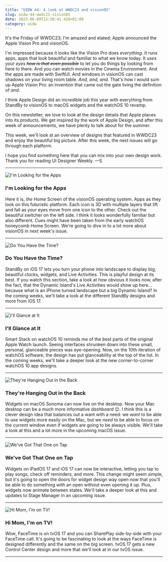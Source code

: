 ```yaml
---
title: "UIDW 44: A look at WWDC23 and visionOS"
slug: uidw-44-wwdc23-visionOS
date: 2023-06-09T22:50:41.420+01:00
category: uidw
---
```


It's the Friday of WWDC23; I'm amazed and elated; Apple announced the Apple Vision Pro and visionOS.

I'm impressed because it looks like the Vision Pro does _everything_. It runs apps, apps that look beautiful and familiar to what we know today. It _uses your eyes ~~how is that even possible~~_ to let you do things by looking from here to there. And you can watch movies in the Cinema Environment. And the apps are made with SwiftUI. And windows in visionOS can cast shadows on your living room table. _And, and, and._ That's how I would sum up Apple Vision Pro: an invention that came out the gate living the definition of _and_.

I think Apple Design did an incredible job this year with everything from StandBy to visionOS to macOS widgets and the watchOS 10 revamp.

On this newsletter, we love to look at the design details that Apple places into its products. We get inspired by the work of Apple Design, and after this week of announcements, we have plenty to talk about for the summer.

This week, we'll look at an overview of designs that featured in WWDC23 and enjoy the beautiful big picture. After this week, the next issues will go through each platform.

I hope you find something here that you can mix into your own design work. Thank you for reading UI Designer Weekly. —S

---

![](https://assets.sahandnayebaziz.org/i'm-looking-for-the-apps.jpeg "I'm Looking for the Apps")

### I'm Looking for the Apps

Here it is, _the_ Home Screen of the visionOS operating system. Apps as they look on this futuristic platform. Each icon is 3D with multiple layers that lift and fall as your eyes move from one icon to the other. Check out the beautiful switcher on the left side. I think it looks wonderfully familiar but also different. Cues might have been taken from the early watchOS honeycomb Home Screen. We're going to dive in to a lot more about visionOS in next week's issue.

---

![](https://assets.sahandnayebaziz.org/do-you-have-the-time.jpeg "Do You Have the Time?")

### Do You Have the Time?

StandBy on iOS 17 lets you turn your phone into landscape to display big, beautiful clocks, widgets, and Live Activities. This is playful design at its best. If you watch this section, take a look at how obvious it looks now, after the fact, that the Dynamic Island's Live Activities would show up here... because what is an iPhone turned landscape but a big Dynamic Island? In the coming weeks, we'll take a look at the different StandBy designs and more from iOS 17.

---

![](https://assets.sahandnayebaziz.org/i'll-glance-at-it.jpeg "I'll Glance at It")

### I'll Glance at It

Smart Stack on watchOS 10 reminds me of the best parts of the original Apple Watch launch. Seeing interfaces shrunken down into these small, personal, glanceable pieces was eye-opening. Now, on the 10th iteration of watchOS software, the design has put glanceability at the top of the list. In the coming weeks, we'll take a deeper look at the new corner-to-corner watchOS 10 app designs.

---

![](https://assets.sahandnayebaziz.org/they're-hanging-out-in-the-back.jpeg "They're Hanging Out in the Back")

### They're Hanging Out in the Back

Widgets on macOS Sonoma can now live on the desktop. Now your Mac desktop can be a much more informative _dashboard_ 😉. I think this is a clever design idea that balances out a want with a need: we _want_ to be able to use widgets more easily on the Mac, but we _need_ to be able to focus on the current window even if widgets are going to be always visible. We'll take a look at this and a lot more in the upcoming macOS issue.

---

![](https://assets.sahandnayebaziz.org/we've-got-that-one-on-tap.jpeg "We've Got That One on Tap")

### We've Got That One on Tap

Widgets on iPadOS 17 and iOS 17 can now be interactive, letting you tap to play songs, check off reminders, and more. This change might seem simple, but it's going to open the doors for widget design way open now that you'll be able to do something with an open without even opening it up. Plus, widgets now animate between states. We'll take a deeper look at this and updates to Stage Manager in an upcoming issue.

---

![](https://assets.sahandnayebaziz.org/hi-mom-i'm-on-tv!.jpeg "Hi Mom, I'm on TV!")

### Hi Mom, I'm on TV!

_Wow_, FaceTime is on tvOS 17 and you can SharePlay side-by-side with your FaceTime call. It's going to be fascinating to look at the ways FaceTime is designed differently and the same on the big screen. tvOS 17 gets a new Control Center design and more that we'll look at in our tvOS issue.

---
